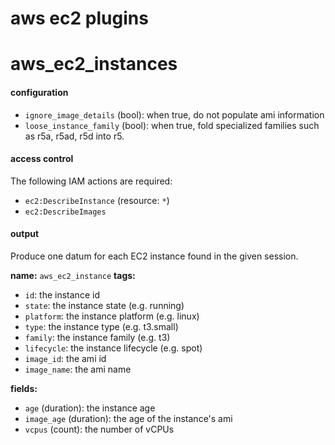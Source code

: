 aws ec2 plugins
===============

# aws_ec2_instances

#### configuration

- `ignore_image_details` (bool): when true, do not populate ami information
- `loose_instance_family` (bool): when true, fold specialized families such as r5a, r5ad, r5d into r5.

#### access control

The following IAM actions are required:

- `ec2:DescribeInstance` (resource: `*`)
- `ec2:DescribeImages`

#### output

Produce one datum for each EC2 instance found in the given session.

**name:** `aws_ec2_instance`
**tags:**

- `id`: the instance id
- `state`: the instance state (e.g. running)
- `platform`: the instance platform (e.g. linux)
- `type`: the instance type (e.g. t3.small)
- `family`: the instance family (e.g. t3)
- `lifecycle`: the instance lifecycle (e.g. spot)
- `image_id`: the ami id
- `image_name`: the ami name

**fields:**

- `age` (duration): the instance age
- `image_age` (duration): the age of the instance's ami
- `vcpus` (count): the number of vCPUs 